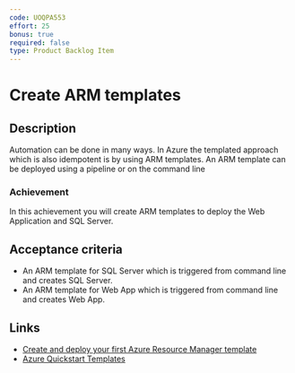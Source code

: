 ```yaml
---
code: UOQPA553
effort: 25
bonus: true
required: false
type: Product Backlog Item 
---
```


# Create ARM templates #

## Description ##
Automation can be done in many ways. In Azure the templated approach which is also idempotent is by using ARM templates. An ARM template can be deployed using a pipeline or on the command line 

### Achievement ###
In this achievement you will create ARM templates to deploy the Web Application and SQL Server. 

## Acceptance criteria ##
* An ARM template for SQL Server which is triggered from command line and creates SQL Server.
* An ARM template for Web App which is triggered from command line and creates Web App.

## Links ##
- [Create and deploy your first Azure Resource Manager template](https://docs.microsoft.com/en-us/azure/azure-resource-manager/resource-manager-create-first-template)
- [Azure Quickstart Templates](https://azure.microsoft.com/en-us/resources/templates/)
